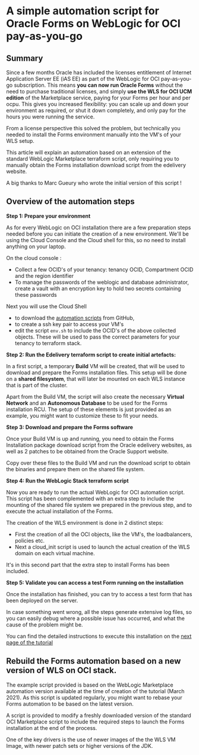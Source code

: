 # A simple automation script for Oracle Forms on WebLogic for OCI pay-as-you-go

## Summary

Since a few months Oracle has included the licenses entitlement of Internet Application Server EE (iAS EE) as part of the WebLogic for OCI pay-as-you-go subscription. This means **you can now run Oracle Forms** without the need to purchase traditional licenses, and simply **use the WLS for OCI UCM edition** of the Marketplace service, paying for your Forms per hour and per ocpu.  This gives you increased flexibility: you can scale up and down your environment as required, or shut it down completely, and only pay for the hours you were running the service.

From a license perspective this solved the problem, but technically you needed to install the Forms environment manually into the VM's of your WLS setup.  

This article will explain an automation based on an extension of the standard WebLogic Marketplace terraform script, only requiring you to manually obtain the Forms installation download script from the edelivery website.

A big thanks to Marc Gueury who wrote the initial version of this script !

## Overview of the automation steps

**Step 1: Prepare your environment**

As for every WebLogic on OCI installation there are a few preparation steps needed before you can initiate the creation of a new environment.  We'll be using the Cloud Console and the Cloud shell for this, so no need to install anything on your laptop.

On the cloud console :

- Collect a few OCID's of your tenancy: tenancy OCID, Compartment OCID and the region identifier
- To manage the passwords of the weblogic and database administrator, create a vault with an encryption key to hold two secrets containing these passwords

Next you will use the Cloud Shell 

- to download the [automation scripts](https://github.com/CloudTestDrive/forms_wls.git) from GitHub,
- to create a ssh key pair to access your VM's
- edit the script `env.sh` to include the OCID's of the above collected objects.  These will be used to pass the correct parameters for your tenancy to terraform stack.



**Step 2: Run the Edelivery terraform script to create initial artefacts:**

In a first script, a temporary **Build** VM will be created, that will be used to download and prepare the Forms installation files.  This setup will be done on a **shared filesystem**, that will later be mounted on each WLS instance that is part of the cluster.

Apart from the Build VM, the script will also create the necessary **Virtual Network** and an **Autonomous Database** to be used for the Forms installation RCU.  The setup of these elements is just provided as an example, you might want to customize these to fit your needs.



**Step 3: Download and prepare the Forms software** 

Once your Build VM is up and running, you need to obtain the Forms Installation package download script from the Oracle edelivery websites, as well as 2 patches to be obtained from the Oracle Support website.

Copy over these files to the Build VM and run the download script to obtain the binaries and prepare them on the shared file system.



**Step 4: Run the WebLogic Stack terraform script**

Now you are ready to run the actual WebLogic for OCI automation script.  This script has been complemented with an extra step to include the mounting of the shared file system we prepared in the previous step, and to execute the actual installation of the Forms.

The creation of the WLS environment is done in 2 distinct steps: 

- First the creation of all the OCI objects, like the VM's, the loadbalancers, policies etc.
- Next a cloud_init script is used to launch the actual creation of the WLS domain on each virtual machine.  

It's in this second part that the extra step to install Forms has been included.



**Step 5: Validate you can access a test Form running on the installation**

Once the installation has finished, you can try to access a test form that has been deployed on the server.

In case something went wrong, all the steps generate extensive log files, so you can easily debug where a possible issue has occurred, and what the cause of the problem might be.



You can find the detailed instructions to execute this installation on the [next page of the tutorial](https://oracle.github.io/cloudtestdrive/AppDev/wls/forms/?lab=creating-forms-environment)



## Rebuild the Forms automation based on a new version of WLS on OCI stack.

The example script provided is based on the WebLogic Marketplace automation version available at the time of creation of the tutorial (March 2021).  As this script is updated regularly, you might want to rebase your Forms automation to be based on the latest version.  

A script is provided to modify a freshly downloaded version of the standard OCI Marketplace script to include the required steps to launch the Forms installation at the end of the process.

One of the key drivers is the use of newer images of the the WLS VM Image, with newer patch sets or higher versions of the JDK.
